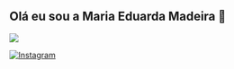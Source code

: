 ## Olá eu sou a Maria Eduarda Madeira 👋

<a href = "mailto:mariamadeira2506@gmail.com"><img src="https://img.shields.io/badge/Gmail-D14836?style=for-the-badge&logo=gmail&logoColor=white" target= "_blank"></a>

[![Instagram](https://img.shields.io/badge/Instagram-E4405F?style=for-the-badge&logo=instagram&logoColor=white)](https://instagram.com/duda._madeira)
